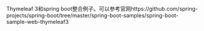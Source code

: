 Thymeleaf 3和spring boot整合例子。可以参考官网https://github.com/spring-projects/spring-boot/tree/master/spring-boot-samples/spring-boot-sample-web-thymeleaf3